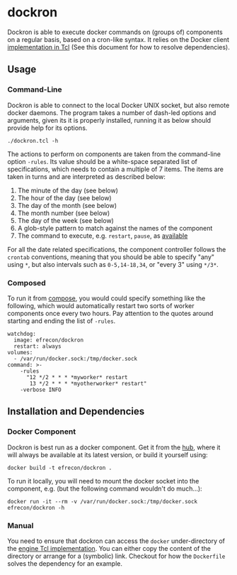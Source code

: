 # dockron

Dockron is able to execute docker commands on (groups of) components
on a regular basis, based on a cron-like syntax.  It relies on the
Docker client [implementation in Tcl][1] (See this document for how to
resolve dependencies).

  [1]: <https://github.com/efrecon/docker-client> "Engine API in Tcl"

## Usage

### Command-Line

Dockron is able to connect to the local Docker UNIX socket, but also
remote docker daemons.  The program takes a number of dash-led options
and arguments, given its it is properly installed, running it as below
should provide help for its options.

    ./dockron.tcl -h

The actions to perform on components are taken from the command-line
option `-rules`.  Its value should be a white-space separated list of
specifications, which needs to contain a multiple of 7 items.  The
items are taken in turns and are interpreted as described below:

1. The minute of the day (see below)
2. The hour of the day (see below)
3. The day of the month (see below)
4. The month number (see below)
5. The day of the week (see below)
6. A glob-style pattern to match against the names of the component
7. The command to execute, e.g. `restart`, `pause`, as [available][1]

For all the date related specifications, the component controller
follows the `crontab` conventions, meaning that you should be able to
specify "any" using `*`, but also intervals such as `0-5,14-18,34`, or
"every 3" using `*/3*`.

### Composed

To run it from [compose][2], you would could specify something like
the following, which would automatically restart two sorts of worker
components once every two hours. Pay attention to the quotes around
starting and ending the list of `-rules`.

    watchdog:
      image: efrecon/dockron
      restart: always
    volumes:
      - /var/run/docker.sock:/tmp/docker.sock
    command: >-
        -rules
          "12 */2 * * * *myworker* restart
           13 */2 * * * *myotherworker* restart"
        -verbose INFO

  [2]: <https://docs.docker.com/compose/yml/> "Compose YAML Reference"

## Installation and Dependencies

### Docker Component

Dockron is best run as a docker component.  Get it from the [hub][3],
where it will always be available at its latest version, or build it
yourself using:

    docker build -t efrecon/dockron .

  [3]: <https://hub.docker.com/r/efrecon/dockron/>

To run it locally, you will need to mount the docker socket into the
component, e.g. (but the following command wouldn't do much...):

    docker run -it --rm -v /var/run/docker.sock:/tmp/docker.sock efrecon/dockron -h

### Manual

You need to ensure that dockron can access the `docker`
under-directory of the [engine Tcl implementation][1].  You can either
copy the content of the directory or arrange for a (symbolic) link.
Checkout for how the `Dockerfile` solves the dependency for an
example.